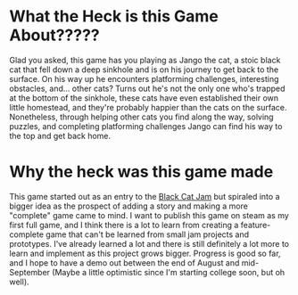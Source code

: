 <h1> What the Heck is this Game About????? </h1>
Glad you asked, this game has you playing as Jango the cat, a stoic black cat that fell down a deep sinkhole and is on his journey to get back to the surface. On his way up he encounters platforming challenges, interesting obstacles, and... other cats?
Turns out he's not the only one who's trapped at the bottom of the sinkhole, these cats have even established their own little homestead, and they're probably happier than the cats on the surface. Nonetheless, through helping other cats you find along the way, solving
puzzles, and completing platforming challenges Jango can find his way to the top and get back home.

<h1> Why the heck was this game made </h1>
This game started out as an entry to the <a href = "https://itch.io/jam/black-cat-jam-1">Black Cat Jam</a> but spiraled into a bigger idea as the prospect of adding a story and making a more "complete" game came to mind. I want to publish this game on steam as my first
full game, and I think there is a lot to learn from creating a feature-complete game that can't be learned from small jam projects and prototypes. I've already learned a lot and there is still definitely a lot more to learn and implement as this project grows bigger.
Progress is good so far, and I hope to have a demo out between the end of August and mid-September (Maybe a little optimistic since I'm starting college soon, but oh well).
